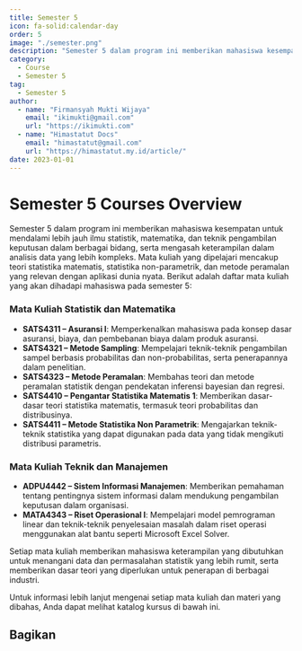 ```yaml
--- 
title: Semester 5
icon: fa-solid:calendar-day
order: 5
image: "./semester.png"
description: "Semester 5 dalam program ini memberikan mahasiswa kesempatan untuk mendalami lebih jauh ilmu statistik, matematika, dan teknik pengambilan keputusan dalam berbagai bidang, serta mengasah keterampilan dalam analisis data yang lebih kompleks."
category:
  - Course
  - Semester 5
tag:
  - Semester 5
author:
  - name: "Firmansyah Mukti Wijaya"
    email: "ikimukti@gmail.com"
    url: "https://ikimukti.com"
  - name: "Himastatut Docs"
    email: "himastatut@gmail.com"
    url: "https://himastatut.my.id/article/"
date: 2023-01-01
--- 
```


# Semester 5 Courses Overview

Semester 5 dalam program ini memberikan mahasiswa kesempatan untuk mendalami lebih jauh ilmu statistik, matematika, dan teknik pengambilan keputusan dalam berbagai bidang, serta mengasah keterampilan dalam analisis data yang lebih kompleks. Mata kuliah yang dipelajari mencakup teori statistika matematis, statistika non-parametrik, dan metode peramalan yang relevan dengan aplikasi dunia nyata. Berikut adalah daftar mata kuliah yang akan dihadapi mahasiswa pada semester 5:

### Mata Kuliah Statistik dan Matematika
- **SATS4311 – Asuransi I**: Memperkenalkan mahasiswa pada konsep dasar asuransi, biaya, dan pembebanan biaya dalam produk asuransi.
- **SATS4321 – Metode Sampling**: Mempelajari teknik-teknik pengambilan sampel berbasis probabilitas dan non-probabilitas, serta penerapannya dalam penelitian.
- **SATS4323 – Metode Peramalan**: Membahas teori dan metode peramalan statistik dengan pendekatan inferensi bayesian dan regresi.
- **SATS4410 – Pengantar Statistika Matematis 1**: Memberikan dasar-dasar teori statistika matematis, termasuk teori probabilitas dan distribusinya.
- **SATS4411 – Metode Statistika Non Parametrik**: Mengajarkan teknik-teknik statistika yang dapat digunakan pada data yang tidak mengikuti distribusi parametris.

### Mata Kuliah Teknik dan Manajemen
- **ADPU4442 – Sistem Informasi Manajemen**: Memberikan pemahaman tentang pentingnya sistem informasi dalam mendukung pengambilan keputusan dalam organisasi.
- **MATA4343 – Riset Operasional I**: Mempelajari model pemrograman linear dan teknik-teknik penyelesaian masalah dalam riset operasi menggunakan alat bantu seperti Microsoft Excel Solver.

Setiap mata kuliah memberikan mahasiswa keterampilan yang dibutuhkan untuk menangani data dan permasalahan statistik yang lebih rumit, serta memberikan dasar teori yang diperlukan untuk penerapan di berbagai industri.

Untuk informasi lebih lanjut mengenai setiap mata kuliah dan materi yang dibahas, Anda dapat melihat katalog kursus di bawah ini.

<Catalog />


## Bagikan
<Share colorful />
<GitContributors />
<GitChangelog />